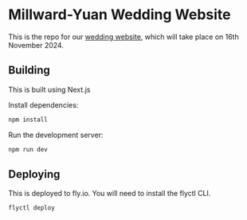# Millward-Yuan Wedding Website

This is the repo for our [wedding website](https://wedding.millward-yuan.family), which will take place on 16th November 2024.

## Building

This is built using Next.js

Install dependencies:

```bash
npm install
```

Run the development server:

```bash
npm run dev
```

## Deploying

This is deployed to fly.io. You will need to install the flyctl CLI.

```bash
flyctl deploy
```
